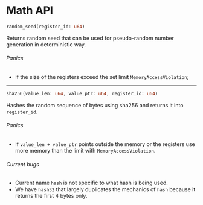 # Math API

```rust
random_seed(register_id: u64)
```

Returns random seed that can be used for pseudo-random number generation in deterministic way.

###### Panics

- If the size of the registers exceed the set limit `MemoryAccessViolation`;

---

```rust
sha256(value_len: u64, value_ptr: u64, register_id: u64)
```

Hashes the random sequence of bytes using sha256 and returns it into `register_id`.

###### Panics

- If `value_len + value_ptr` points outside the memory or the registers use more memory than the limit with `MemoryAccessViolation`.

###### Current bugs

- Current name `hash` is not specific to what hash is being used.
- We have `hash32` that largely duplicates the mechanics of `hash` because it returns the first 4 bytes only.
